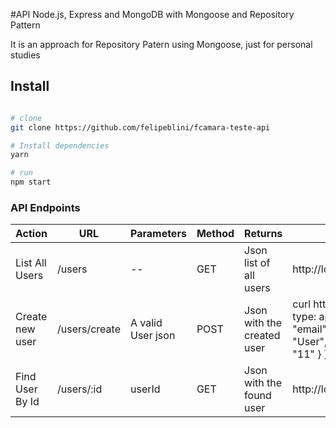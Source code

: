 #API Node.js, Express and MongoDB with Mongoose and Repository Pattern

It is an approach for Repository Patern using Mongoose, just for
personal studies

## Install
```bash

# clone
git clone https://github.com/felipeblini/fcamara-teste-api

# Install dependencies
yarn

# run
npm start

```

### API Endpoints

Action | URL | Parameters | Method | Returns | Example
------ | --- | ---------- | ------ | ------- | -------
List All Users | /users | -- | GET | Json list of all users | http://localhost:300/users
Create new user | /users/create | A valid User json | POST | Json with the created user | curl http://localhost:3000/users -X POST -v -H "Content-type: application/json" -d '{ "nome": "string-nome", "email": "string-email", "senha": "string-senha", "profile": "User", "telefones": [ { "numero": "123456789", "ddd": "11" } ] }'
Find User By Id | /users/:id | userId | GET | Json with the found user | http://localhost:3000/users/5848aabeaba4334c0878d0ef

